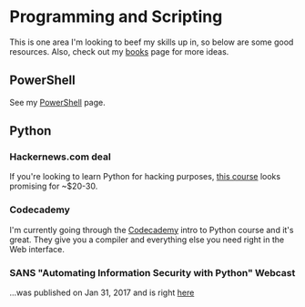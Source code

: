 # Programming and Scripting
This is one area I'm looking to beef my skills up in, so below are some good resources.  Also, check out my [books](../resources/books.md) page for more ideas.


## PowerShell
See my [PowerShell](../cmdline/windows/powershell.md) page.

## Python

### Hackernews.com deal
If you're looking to learn Python for hacking purposes, [this course](http://thehackernews.com/2016/11/learn-python-hacking.html?m=1) looks promising for ~$20-30.

### Codecademy
I'm currently going through the [Codecademy](https://www.codecademy.com/courses/introduction-to-python-6WeG3/0/2?curriculum_id=4f89dab3d788890003000096) intro to Python course and it's great.  They give you a compiler and everything else you need right in the Web interface.

### SANS "Automating Information Security with Python" Webcast
...was published on Jan 31, 2017 and is right [here](https://www.youtube.com/watch?v=MaeL50iO26s&feature=youtu.be)